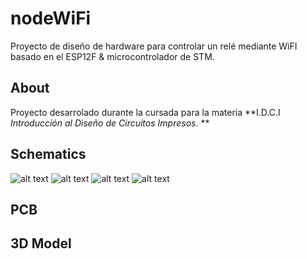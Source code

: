 # nodeWiFi
Proyecto de diseño de hardware para controlar un relé mediante WiFI basado en el ESP12F &amp; microcontrolador de STM.

## About
Proyecto desarrolado durante la cursada para la materia **I.D.C.I _Introducción al Diseño de Circuitos Impresos_. **

## Schematics

![alt text](https://github.com/TobiasBp99/nodeWiFi/blob/master/images/schPwr.jpg)
![alt text](https://github.com/TobiasBp99/nodeWiFi/blob/master/images/schMcu.jpg)
![alt text](https://github.com/TobiasBp99/nodeWiFi/blob/master/images/schEsp.jpg)
![alt text](https://github.com/TobiasBp99/nodeWiFi/blob/master/images/schRelay.jpg)

## PCB

## 3D Model




